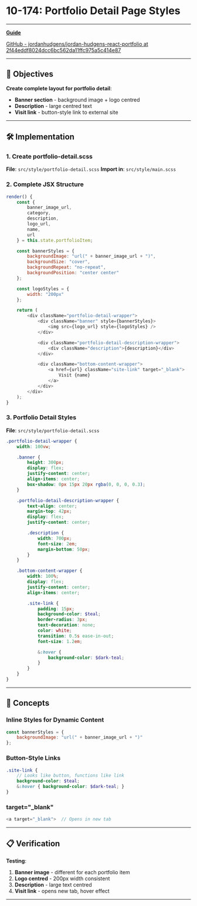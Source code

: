 # 10-174: Portfolio Detail Page Styles

---

**[Guide](https://devcamp.com/pt-full-stack-development-javascript-python-react/guide/portfolio-detail-styles)**

[GitHub - jordanhudgens/jordan-hudgens-react-portfolio at 2f44eddf8024dcc6bc562da11ffc975a5c414e87](https://github.com/jordanhudgens/jordan-hudgens-react-portfolio/tree/2f44eddf8024dcc6bc562da11ffc975a5c414e87)

---

## 🎯 Objectives

**Create complete layout for portfolio detail**:

- **Banner section** - background image + logo centred
- **Description** - large centred text
- **Visit link** - button-style link to external site

---

## 🛠️ Implementation

### 1. Create portfolio-detail.scss

**File**: `src/style/portfolio-detail.scss`
**Import in**: `src/style/main.scss`

### 2. Complete JSX Structure

```javascript
render() {
    const {
        banner_image_url,
        category,
        description,
        logo_url,
        name,
        url
    } = this.state.portfolioItem;

    const bannerStyles = {
        backgroundImage: "url(" + banner_image_url + ")",
        backgroundSize: "cover",
        backgroundRepeat: "no-repeat",
        backgroundPosition: "center center"
    };

    const logoStyles = {
        width: "200px"
    };

    return (
        <div className="portfolio-detail-wrapper">
            <div className="banner" style={bannerStyles}>
                <img src={logo_url} style={logoStyles} />
            </div>

            <div className="portfolio-detail-description-wrapper">
                <div className="description">{description}</div>
            </div>

            <div className="bottom-content-wrapper">
                <a href={url} className="site-link" target="_blank">
                    Visit {name}
                </a>
            </div>
        </div>
    );
}
```

### 3. Portfolio Detail Styles

**File**: `src/style/portfolio-detail.scss`

```scss
.portfolio-detail-wrapper {
    width: 100vw;

    .banner {
        height: 300px;
        display: flex;
        justify-content: center;
        align-items: center;
        box-shadow: 0px 15px 20px rgba(0, 0, 0, 0.3);
    }

    .portfolio-detail-description-wrapper {
        text-align: center;
        margin-top: 42px;
        display: flex;
        justify-content: center;

        .description {
            width: 700px;
            font-size: 2em;
            margin-bottom: 50px;
        }
    }

    .bottom-content-wrapper {
        width: 100%;
        display: flex;
        justify-content: center;
        align-items: center;

        .site-link {
            padding: 15px;
            background-color: $teal;
            border-radius: 3px;
            text-decoration: none;
            color: white;
            transition: 0.5s ease-in-out;
            font-size: 1.2em;

            &:hover {
                background-color: $dark-teal;
            }
        }
    }
}
```

---

## 📧 Concepts

### Inline Styles for Dynamic Content

```javascript
const bannerStyles = {
    backgroundImage: "url(" + banner_image_url + ")"
};
```

### Button-Style Links

```scss
.site-link {
    // Looks like button, functions like link
    background-color: $teal;
    &:hover { background-color: $dark-teal; }
}
```

### target="_blank"

```javascript
<a target="_blank">  // Opens in new tab
```

---

## 📋 Verification

**Testing**:

1. **Banner image** - different for each portfolio item
2. **Logo centred** - 200px width consistent
3. **Description** - large text centred
4. **Visit link** - opens new tab, hover effect

---
